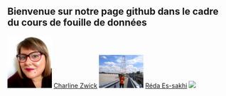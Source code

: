 ## Bienvenue sur notre page github dans le cadre du cours de fouille de données

<img src="charline.jpg" width="100">
<a href="mailto:charline.zwick@gmail.com?">Charline Zwick</a>
                                                                                                                                                    
<img src="IMG_20190811_170738.png" width="100">
<a href="mailto:reda.essakhi.auditeur@lecnam.ne?">Réda Es-sakhi</a>
<img src="https://upload.wikimedia.org/wikipedia/commons/6/66/Logo_cnam.gif"/>
